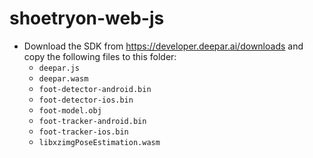 # shoetryon-web-js

- Download the SDK from https://developer.deepar.ai/downloads and copy the following files to this folder:
  - `deepar.js`
  - `deepar.wasm`
  - `foot-detector-android.bin`
  - `foot-detector-ios.bin`
  - `foot-model.obj`
  - `foot-tracker-android.bin`
  - `foot-tracker-ios.bin`
  - `libxzimgPoseEstimation.wasm`
